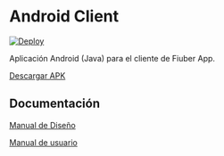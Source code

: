 # Android Client

[![Deploy](https://www.herokucdn.com/deploy/button.svg)](https://heroku.com/deploy)

Aplicación Android (Java) para el cliente de Fiuber App.

[Descargar APK](https://github.com/fi-ubers/app-server/blob/master/AndroidHelloWorld/fiuber.apk)

## Documentación

[Manual de Diseño](https://github.com/fi-ubers/app-server/blob/master/docs/ApplicationManual.md)

[Manual de usuario](https://github.com/fi-ubers/client/blob/master/documentacion/fiuber_user_guide.pdf)

